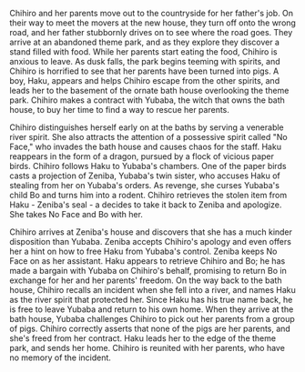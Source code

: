 <!-- Spirited Away (2001) -->

Chihiro and her parents move out to the countryside for her father's job. On their way to meet the movers at the new house, they turn off onto the wrong road, and her father stubbornly drives on to see where the road goes. They arrive at an abandoned theme park, and as they explore they discover a stand filled with food. While her parents start eating the food, Chihiro is anxious to leave. As dusk falls, the park begins teeming with spirits, and Chihiro is horrified to see that her parents have been turned into pigs. A boy, Haku, appears and helps Chihiro escape from the other spirits, and leads her to the basement of the ornate bath house overlooking the theme park. Chihiro makes a contract with Yubaba, the witch that owns the bath house, to buy her time to find a way to rescue her parents.

Chihiro distinguishes herself early on at the baths by serving a venerable river spirit. She also attracts the attention of a possessive spirit called "No Face," who invades the bath house and causes chaos for the staff. Haku reappears in the form of a dragon, pursued by a flock of vicious paper birds. Chihiro follows Haku to Yubaba's chambers. One of the paper birds casts a projection of Zeniba, Yubaba's twin sister, who accuses Haku of stealing from her on Yubaba's orders. As revenge, she curses Yubaba's child Bo and turns him into a rodent. Chihiro retrieves the stolen item from Haku - Zeniba's seal - a decides to take it back to  Zeniba and apologize. She takes No Face and Bo with her.

Chihiro arrives at Zeniba's house and discovers that she has a much kinder disposition than Yubaba. Zeniba accepts Chihiro's apology and even offers her a hint on how to free Haku from Yubaba's control. Zeniba keeps No Face on as her assistant. Haku appears to retrieve Chihiro and Bo; he has made a bargain with Yubaba on Chihiro's behalf, promising to return Bo in exchange for her and her parents' freedom. On the way back to the bath house, Chihiro recalls an incident when she fell into a river, and names Haku as the river spirit that protected her. Since Haku has his true name back, he is free to leave Yubaba and return to his own home. When they arrive at the bath house, Yubaba challenges Chihiro to pick out her parents from a group of pigs. Chihiro correctly asserts that none of the pigs are her parents, and she's freed from her contract. Haku leads her to the edge of the theme park, and sends her home. Chihiro is reunited with her parents, who have no memory of the incident.
